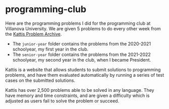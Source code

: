 # programming-club

Here are the programming problems I did for the programming club at Villanova University.
We are given 5 problems to do every other week from the [Kattis Problem Archive](https://open.kattis.com).

- The `junior-year` folder contains the problems from the 2020-2021 schoolyear, my first year in the club.
- The `senior-year` folder contains the problems from the 2021-2022 schoolyear, my second year in the club, when I became President.

Kattis is a website that allows students to submit solutions to programming problems, and have them evaluated automatically by running a series of test cases on the submitted solutions.

Kattis has over 2,500 problems able to be solved in any language. They have memory and time constraints, and are given a difficulty which is adjusted as users fail to solve the problem or succeed.
